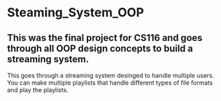 # Steaming_System_OOP

## This was the final project for CS116 and goes through all OOP design concepts to build a streaming system.

This goes through a streaming system desinged to handle multiple users. You can make multiple playlists that handle different types of file formats and play the playlists. 
